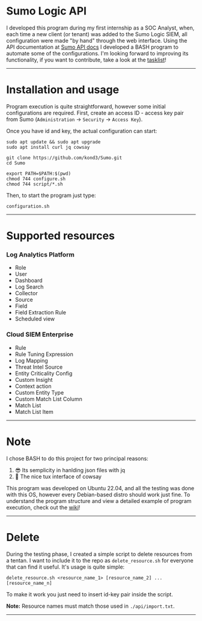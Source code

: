 # Sumo Logic API
I developed this program during my first internship as a SOC Analyst, when, each time a new client (or tenant) was added to the Sumo Logic SIEM, all configuration were made "by hand" through the web interface. Using the API documentation at [Sumo API docs](https://help.sumologic.com/docs/api/) I developed a BASH program to automate some of the configurations. I'm looking forward to improving its functionality, if you want to contribute, take a look at the [tasklist](https://github.com/kond3/Sumo/issues/1)!
***
# Installation and usage
Program execution is quite straightforward, however some initial configurations are required. First, create an access ID - access key pair from Sumo (`Administration` -> `Security` -> `Access Key`).

Once you have id and key, the actual configuration can start:
```
sudo apt update && sudo apt upgrade
sudo apt install curl jq cowsay

git clone https://github.com/kond3/Sumo.git
cd Sumo

export PATH=$PATH:$(pwd)
chmod 744 configure.sh
chmod 744 script/*.sh
```
Then, to start the program just type:
```
configuration.sh
```
***
# Supported resources
### Log Analytics Platform
- Role
- User
- Dashboard
- Log Search
- Collector
- Source
- Field
- Field Extraction Rule
- Scheduled view
### Cloud SIEM Enterprise
- Rule
- Rule Tuning Expression
- Log Mapping
- Threat Intel Source
- Entity Criticality Config
- Custom Insight
- Context action
- Custom Entity Type
- Custom Match List Column
- Match List
- Match List Item
***
# Note

I chose BASH to do this project for two principal reasons:
1. 😎 Its semplicity in hanlding json files with jq
2. 🐧 The nice tux interface of cowsay 

This program was developed on Ubuntu 22.04, and all the testing was done with this OS, however every Debian-based distro should work just fine.
To understand the program structure and view a detailed example of program execution, check out the [wiki](https://github.com/kond3/Sumo/wiki)!
***
# Delete

During the testing phase, I created a simple script to delete resources from a tentan. I want to include it to the repo as `delete_resource.sh` for everyone that can find it useful. It's usage is quite simple:
```
delete_resource.sh <resource_name_1> [resource_name_2] ... [resource_name_n]
```
To make it work you just need to insert id-key pair inside the script.

**Note:** Resource names must match those used in `./api/import.txt`.
***
